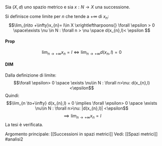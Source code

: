 Sia $(X,d)$ uno spazio metrico e sia $x: N \to X$ una successione.

Si definisce come limite per $n$ che tende a $+\infty$ di $x_{n}$:$$\lim_{n\to +\infty}x_{n}= l\in X \xrightleftharpoons{} \forall \epsilon > 0 \space\exists \nu \in N : \forall n > \nu \space d(x_{n},l)< \epsilon $$
#### Prop
$$\lim_{n \to + \infty} x_{n}=l \iff \lim_{n \to + \infty}d(x_{n},l) = 0$$

#### DIM
Dalla definizione di limite:$$\forall \epsilon> 0 \space \exists \nu\in N : \forall n>\nu: d(x_{n},l)<\epsilon$$
Quindi:$$\lim_{n \to+\infty} d(x_{n},l) = 0 \implies \forall \epsilon> 0 \space \exists \nu\in N : \forall n>\nu: |d(x_{n},l)| <\epsilon$$
$$\implies \lim_{n \to +\infty}x_{n} = l$$
La tesi è verificata.

Argomento principale: [[Successioni in spazi metrici]]
Vedi: [[Spazi metrici]]
#analisi2 